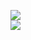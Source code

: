 [![](https://img.shields.io/badge/Made%20With-Github%20Spray-lightgrey.svg?style=for-the-badge&logo=github)](https://github.com/Annihil/github-spray#3358)  
[![](https://i.imgur.com/2DrTn0Z.gif)](https://github.com/Annihil/github-spray)